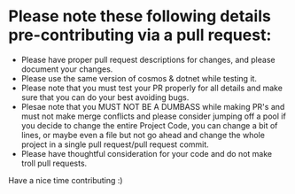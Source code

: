 # Please note these following details pre-contributing via a pull request:

- Please have proper pull request descriptions for changes, and please document your changes.
- Please use the same version of cosmos & dotnet while testing it.
- Please note that you must test your PR properly for all details and make sure that you can do your best avoiding bugs.
- Plesae note that you MUST NOT BE A DUMBASS while making PR's and must not make merge conflicts and please consider jumping off a pool if you decide to change the entire Project Code, you can change a bit of lines, or maybe even a file but not go ahead and change the whole project in a single pull request/pull request commit.
- Please have thoughtful consideration for your code and do not make troll pull requests.

Have a nice time contributing :)
